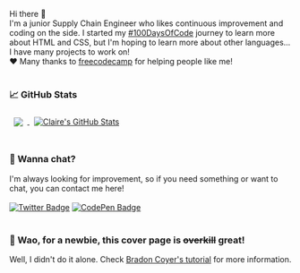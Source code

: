 Hi there 👋 <br>
I'm a junior Supply Chain Engineer who likes continuous improvement and coding on the side. I started my <a href="https://www.100daysofcode.com/">#100DaysOfCode</a> journey to learn more about HTML and CSS, but I'm hoping to learn more about other languages... I have many projects to work on!<br>
❤️ Many thanks to <a href="https://www.freecodecamp.org/">freecodecamp</a> for helping people like me!
<br><br>
### 📈 GitHub Stats
<a href="https://github.com/lekurozifuru">
  <img align="center" style="margin:0.5rem" src="https://github-readme-stats.vercel.app/api/top-langs/?username=lekurozifuru&theme=gotham" />
</a>
<a href="https://github.com/lekurozifuru">
  <img align="center" style="margin:0.5rem" src="https://github-readme-stats.vercel.app/api?username=lekurozifuru&show_icons=true&line_height=27&count_private=true&theme=gotham" alt="Claire's GitHub Stats" />
</a>
<br><br>

### 💬 Wanna chat?
I'm always looking for improvement, so if you need something or want to chat, you can contact me here! <br><br>
[![Twitter Badge](https://img.shields.io/badge/Twitter-Profile-informational?style=flat&logo=twitter&logoColor=white&color=1CA2F1)](https://twitter.com/kurozifuru)
[![CodePen Badge](https://img.shields.io/badge/CodePen-Profile-informational?style=flat&logo=codepen&logoColor=white&color=black)](https://codepen.io/lekurozifuru)
<br><br>

### 🤔 Wao, for a newbie, this cover page is ~~overkill~~ great!
Well, I didn't do it alone. Check <a href="https://daily.dev/posts/creating-a-killer-github-profile-readme-part-1">Bradon Coyer's tutorial</a> for more information.
